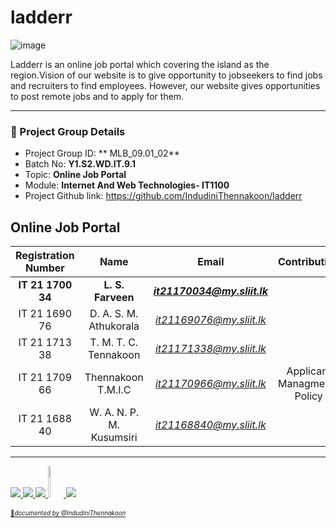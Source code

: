 # ladderr

![image](https://user-images.githubusercontent.com/99181964/212738752-9b7ca6e8-2fdd-4cf1-8191-9951daa71223.png)

Ladderr is an online job portal which covering the island as the region.Vision of our website is to give opportunity to jobseekers to find jobs and recruiters to find employees. However, our website gives opportunities to post remote jobs and to apply for them.
<br>

_____________________

### 🔖 Project Group Details

* Project Group ID: ** MLB_09.01_02**
* Batch No: **Y1.S2.WD.IT.9.1**
* Topic: **Online Job Portal**
* Module: **Internet And Web Technologies- IT1100**
* Project Github link: https://github.com/IndudiniThennakoon/ladderr

## Online Job Portal

| Registration Number | Name | Email | Contribution |
| :---: | :---: | :---: | :---: |
| **IT 21 1700 34** | **L. S. Farveen** | ***it21170034@my.sliit.lk*** |  |
| IT 21 1690 76 | D. A. S. M. Athukorala | *it21169076@my.sliit.lk* |  |
| IT 21 1713 38 | T. M. T. C. Tennakoon | *it21171338@my.sliit.lk* |  |
| IT 21 1709 66 | Thennakoon T.M.I.C | *it21170966@my.sliit.lk* | Applicant Managment , Policy|
| IT 21 1688 40 | W. A. N. P. M. Kusumsiri | *it21168840@my.sliit.lk*| |

______________

 <a href="https://www.w3.org/html/" target="_blank"> <img src="https://img.icons8.com/color/48/000000/html-5.png"/> </a>  <a href="https://www.w3schools.com/css/" target="_blank"> <img src="https://img.icons8.com/color/48/000000/css3.png"/> </a>
 <a href="https://www.javascript.com/" target="_blank"><img src="https://img.icons8.com/color/48/000000/javascript--v1.png"/> </a>
 <a href="https://www.php.net/" target="_blank"> <img width="5%" height="50" src="https://img.icons8.com/offices/30/000000/php-logo.png"/>
 <a href="https://https://www.mysql.com//" target="_blank"> <img src="https://img.icons8.com/color/48/000000/mysql-logo.png"/>
 <br> <br>
<sub><sup>📌*documented by @IndudiniThennakoon*</sup></sub>
